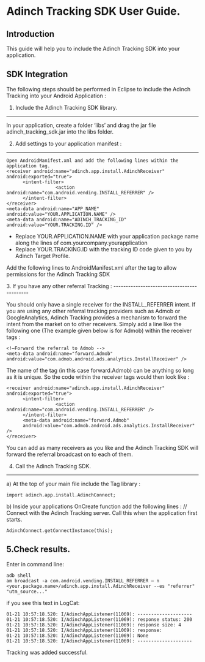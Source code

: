 ﻿Adinch Tracking SDK User Guide.
=====================


Introduction
-------------
This guide will help you to include the Adinch Tracking SDK into your application.

SDK Integration
---------------

The following steps should be performed in Eclipse to include the Adinch Tracking into your Android Application :

1.  Include the Adinch Tracking SDK library.
--------------
In your application, create a folder ‘libs’ and drag the jar file adinch_tracking_sdk.jar into the
libs folder.
    
2.  Add settings to your application manifest :
-------------------------------------------
    Open AndroidManifest.xml and add the following lines within the application tag.
    <receiver android:name="adinch.app.install.AdinchReceiver" android:exported="true">
          <intent-filter>
                      <action android:name="com.android.vending.INSTALL_REFERRER" />
          </intent-filter>
    </receiver>
    <meta-data android:name="APP_NAME" android:value="YOUR.APPLICATION.NAME" />
    <meta-data android:name="ADINCH_TRACKING_ID" android:value="YOUR.TRACKING.ID" />

* Replace YOUR.APPLICATION.NAME with your application package name along the lines of com.yourcompany.yourapplication
* Replace YOUR.TRACKING.ID with the tracking ID code given to you by Adinch Target Profile.

Add the following lines to AndroidManifest.xml after the </application> tag to allow permissions
for the Adinch Tracking SDK
<!-- Container TAG requires Internet permission -->
<uses-permission android:name="android.permission.INTERNET" />
<uses-permission android:name="android.permission.ACCESS_WIFI_STATE" />
<uses-permission android:name="android.permission.READ_PHONE_STATE" />
3. If you have any other referral Tracking :
-------------------------------------------

You should only have a single receiver for the INSTALL_REFERRER intent. If you are using any other referral tracking providers such as Admob or GoogleAnalytics, Adinch Tracking provides a mechanism to forward the intent from the market on to other receivers. Simply add a line like the following one (The example given below is for Admob) within the receiver tags :

    <!—Forward the referral to Admob -->
    <meta-data android:name="forward.Admob"
    android:value="com.admob.android.ads.analytics.InstallReceiver" /> 
    
The name of the tag (in this case forward.Admob) can be anything so long as it is unique. So the code within the receiver tags would then look like :
    
    <receiver android:name="adinch.app.install.AdinchReceiver" android:exported="true">
          <intent-filter>
                      <action android:name="com.android.vending.INSTALL_REFERRER" />
          </intent-filter>
          <meta-data android:name="forward.Admob"
          android:value="com.admob.android.ads.analytics.InstallReceiver" /> 
    </receiver>
    
You can add as many receivers as you like and the Adinch Tracking SDK will forward the referral broadcast on to each of them.

4. Call the Adinch Tracking SDK.
----------------------------------

a) At the top of your main file include the Tag library :

    import adinch.app.install.AdinchConnect;
    
b) Inside your applications OnCreate function add the following lines :
// Connect with the Adinch Tracking server.  Call this when the application
first starts.

    AdinchConnect.getConnectInstance(this);

5.Check results. 
---------------------------------

Enter in command line:

	adb shell
	am broadcast -a com.android.vending.INSTALL_REFERRER – n <your.package.name>/adinch.app.install.AdinchReceiver --es "referrer" "utm_source..." 

if you see this text in LogCat:

	01-21 10:57:18.520: I/AdinchAppListener(11069): --------------------
	01-21 10:57:18.520: I/AdinchAppListener(11069): response status: 200
	01-21 10:57:18.520: I/AdinchAppListener(11069): response size: 4
	01-21 10:57:18.520: I/AdinchAppListener(11069): response: 
	01-21 10:57:18.520: I/AdinchAppListener(11069): None
	01-21 10:57:18.520: I/AdinchAppListener(11069): --------------------

Tracking was added successful. 
